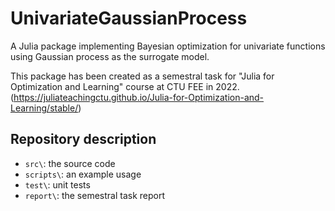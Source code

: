 # UnivariateGaussianProcess

A Julia package implementing Bayesian optimization for univariate functions using Gaussian process as the surrogate model.

This package has been created as a semestral task for "Julia for Optimization and Learning" course at CTU FEE in 2022. (https://juliateachingctu.github.io/Julia-for-Optimization-and-Learning/stable/)

## Repository description

- `src\`: the source code
- `scripts\`: an example usage
- `test\`: unit tests
- `report\`: the semestral task report 
